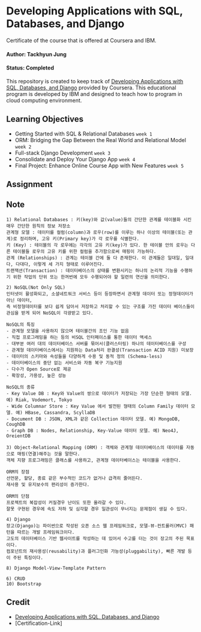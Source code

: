 # Developing Applications with SQL, Databases, and Django

Certificate of the course that is offered at Coursera and IBM.

#### Author: Tackhyun Jung

#### Status: Completed

This repository is created to keep track of [Developing Applications with SQL, Databases, and Django](https://www.coursera.org/learn/developing-applications-with-sql-databases-and-django?) provided by Coursera.
This educational program is developed by IBM and designed to teach how to program in cloud computing environment.

## Learning Objectives

- Getting Started with SQL & Relational Databases `week 1`
- ORM: Bridging the Gap Between the Real World and Relational Model `week 2`
- Full-stack Django Development `week 3`
- Consolidate and Deploy Your Django App `week 4`
- Final Project: Enhance Online Course App with New Features `week 5`

## Assignment


## Note

```
1) Relational Databases : 키(key)와 값(value)들의 간단한 관계를 테이블화 시킨 매우 간단한 원칙의 정보 저장소
관계형 모델 : 데이터를 컬럼(column)과 로우(row)를 이루는 하나 이상의 테이블(또는 관계)로 정리하며, 고유 키(Primary key)가 각 로우를 식별한다.
키 (Key) : 테이블의 각 로우에는 각각의 고유 키(key)가 있다. 한 테이블 안의 로우는 다른 테이블들 로우의 고유 키를 위한 컬럼을 추가함으로써 매핑이 가능하다.
관계 (Relationships) : 관계는 테이블 간에 둘 다 존재한다. 이 관계들은 일대일, 일대다, 다대다, 이렇게 세 가지 형태로 이루어진다.
트랜잭션(Transaction) : 데이터베이스의 상태를 변환시키는 하나의 논리적 기능을 수행하기 위한 작업의 단위 또는 한꺼번에 모두 수행되어야 할 일련의 연산을 의미한다.

2) NoSQL(Not Only SQL)
인터넷이 활성화되고, 소셜네트워크 서비스 등이 등장하면서 관계형 데이터 또는 정형데이터가 아닌 데이터, 
즉 비정형데이터를 보다 쉽게 담아서 저장하고 처리할 수 있는 구조를 가진 데이터 베이스들이 관심을 받게 되어 NoSQL이 각광받고 있다.

NoSQL의 특징
- 관계형 모델을 사용하지 않으며 테이블간의 조인 기능 없음
- 직접 프로그래밍을 하는 등의 비SQL 인터페이스를 통한 데이터 액세스
- 대부분 여러 대의 데이터베이스 서버를 묶어서(클러스터링) 하나의 데이터베이스를 구성
- 관계형 데이터베이스에서는 지원하는 Data처리 완결성(Transaction ACID 지원) 미보장
- 데이터의 스키마와 속성들을 다양하게 수용 및 동적 정의 (Schema-less)
- 데이터베이스의 중단 없는 서비스와 자동 복구 기능지원
- 다수가 Open Source로 제공
- 확장성, 가용성, 높은 성능

NoSQL의 종류
- Key Value DB : Key와 Value의 쌍으로 데이터가 저장되는 가장 단순한 형태의 모델. 예) Riak, Vodemort, Tokyo
- Wide Columnar Store : Key Value 에서 발전된 형태의 Column Family 데이터 모델. 예) HBase, Cassandra, ScyllaDB
- Document DB : JSON, XML과 같은 Collection 데이터 모델. 예) MongoDB, CoughDB
- Graph DB : Nodes, Relationship, Key-Value 데이터 모델. 예) Neo4J, OreientDB

3) Object-Relational Mapping (ORM) : 객체와 관계형 데이터베이스의 데이터를 자동으로 매핑(연결)해주는 것을 말한다.
객체 지향 프로그래밍은 클래스를 사용하고, 관계형 데이터베이스는 테이블을 사용한다.

ORM의 장점
선언문, 할당, 종료 같은 부수적인 코드가 없거나 급격히 줄어든다.
재사용 및 유지보수의 편리성이 증가한다.

ORM의 단점
프로젝트의 복잡성이 커질경우 난이도 또한 올라갈 수 있다.
잘못 구현된 경우에 속도 저하 및 심각할 경우 일관성이 무너지는 문제점이 생길 수 있다.

4) Django
장고(Django)는 파이썬으로 작성된 오픈 소스 웹 프레임워크로, 모델-뷰-컨트롤러(MVC) 패턴을 따르는 개발 프레임워크이다.
고도의 데이터베이스 기반 웹사이트를 작성하는 데 있어서 수고를 더는 것이 장고의 주된 목표이다.
컴포넌트의 재사용성(reusability)과 플러그인화 가능성(pluggability), 빠른 개발 등이 주된 특징이다.

8) Django Model-View-Template Pattern

6) CRUD
10) Bootstrap
```

## Credit

- [Developing Applications with SQL, Databases, and Django](https://www.coursera.org/learn/developing-applications-with-sql-databases-and-django?)
- [Certification-Link]
